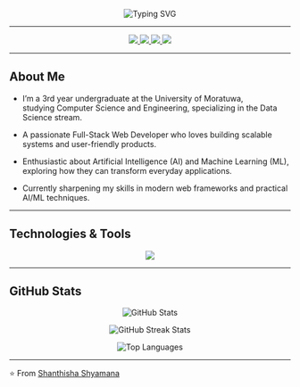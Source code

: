 <!-- 👋 Profile README for Shanthisha Shyamana -->

<p align="center">

  <img src="https://readme-typing-svg.herokuapp.com?font=Pacifico&size=38&duration=4000&pause=600&color=1E90FF&center=true&vCenter=true&width=700&height=70&lines=Shanthisha+Shyamana;Full+Stack+Web+Developer;AI+%7C+ML+Enthusiast;Quick+Learner" alt="Typing SVG" />
</p>

---

<p align="center">

  <a href="https://facebook.com/your-profile](https://www.facebook.com/share/1BBFSXVsj1/">
    <img src="https://img.shields.io/badge/Facebook-%231877F2.svg?&style=for-the-badge&logo=facebook&logoColor=white" />
  </a>
  <a href="www.linkedin.com/in/shanthisha-shyamana-7909352b0">
    <img src="https://img.shields.io/badge/LinkedIn-%230077B5.svg?&style=for-the-badge&logo=linkedin&logoColor=white" />
  </a>
  <a href="mailto:shanthisha2002@gmail.com">
    <img src="https://img.shields.io/badge/Gmail-%23D14836.svg?&style=for-the-badge&logo=gmail&logoColor=white" />
  </a>
  <a href="https://github.com/ShanthishaShyamana">
    <img src="https://img.shields.io/badge/GitHub-%23181717.svg?&style=for-the-badge&logo=github&logoColor=white" />
  </a>
</p>

---

## About Me  

- I’m a 3rd year undergraduate at the University of Moratuwa,  
studying Computer Science and Engineering, specializing in the Data Science stream.  

- A passionate Full-Stack Web Developer who loves building scalable systems and user-friendly products.  

- Enthusiastic about Artificial Intelligence (AI) and Machine Learning (ML),  
exploring how they can transform everyday applications.  

- Currently sharpening my skills in modern web frameworks 
and practical AI/ML techniques.  

---

## Technologies & Tools  

<p align="center">
  <img src="https://skillicons.dev/icons?i=py,java,js,ts,cpp,html,css,nextjs,react,mongodb,mysql,firebase,git,github,solidity,vscode&perline=8" />
</p>

---

## GitHub Stats  

<p align="center">
  <img src="https://github-readme-stats.vercel.app/api?username=your-username&show_icons=true&theme=tokyonight" alt="GitHub Stats" />
</p>

<p align="center">
  <img src="https://github-readme-streak-stats.herokuapp.com/?user=your-username&theme=tokyonight" alt="GitHub Streak Stats" />
</p>

<p align="center">
  <img src="https://github-readme-stats.vercel.app/api/top-langs/?username=your-username&layout=compact&theme=tokyonight" alt="Top Languages" />
</p>

---

⭐️ From [Shanthisha Shyamana](https://github.com/ShanthishaShyamana)
